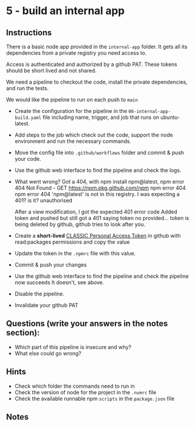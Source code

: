 # 5 - build an internal app

## Instructions
There is a basic node app provided in the `internal-app` folder. It gets all its dependencies from a private registry you need access to.

Access is authenticated and authorized by a github PAT. These tokens should be short lived and not shared.

We need a pipeline to checkout the code, install the private dependencies, and run the tests.

We would like the pipeline to run on each push to `main`

- Create the configuration for the pipeline in the `06-internal-app-build.yaml` file including name, trigger, and job that runs on ubuntu-latest.
- Add steps to the job which check out the code, support the node environment and run the necessary commands.
- Move the config file into `.github/workflows` folder and commit & push your code.
- Use the github web interface to find the pipeline and check the logs.
- What went wrong?
    Got a 404, with npm install npm@latest, 
    npm error 404 Not Found - GET https://npm.pkg.github.com/npm
    npm error 404
    npm error 404  'npm@latest' is not in this registry.
    I was expecting a 401? is it? unauthorised

    After a view modification, I got the expected 401 error code
    Added token and pushed but still got a 401 saying token no provided... token is being deleted by github, github tries to look after you.
- Create a **short-lived** [CLASSIC Personal Access Token](https://github.com/settings/tokens/new?scopes=read:packages) in github with read:packages permissions and copy the value
- Update the token in the `.npmrc` file with this value.
- Commit & push your changes
- Use the github web interface to find the pipeline and check the pipeline now succeeds
    It doesn't, see above.
- Disable the pipeline.
- Invalidate your github PAT

## Questions (write your answers in the notes section):
- Which part of this pipeline is insecure and why?
- What else could go wrong?

## Hints
- Check which folder the commands need to run in
- Check the version of node for the project in the `.nvmrc` file
- Check the available runnable npm `scripts` in the `package.json` file

## Notes

